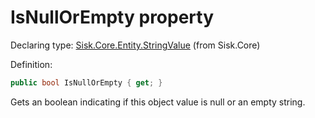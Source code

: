 <!--

Copyrights 2023 Sisk Framework - CypherPotato
Published under MIT license

!!! DO NOT EDIT THIS FILE !!!
This file was generated by a tool in the Sisk package. To edit the information in this documentation,
edit the XML documentation present in the Sisk source code.

-->


# IsNullOrEmpty property

Declaring type: [Sisk.Core.Entity.StringValue](/spec/Sisk.Core.Entity.StringValue.md) (from Sisk.Core)


Definition:

```cs
public bool IsNullOrEmpty { get; }
```

Gets an boolean indicating if this object value is null or an empty string.

